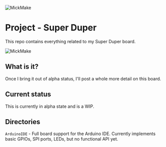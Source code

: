 
![MickMake](https://www.mickmake.com/banner.png)


# Project - Super Duper
This repo contains everything related to my Super Duper board.

![MickMake](https://github.com/MickMake/SuperDuper/raw/master/SuperDuper.jpg)


## What is it?
Once I bring it out of alpha status, I'll post a whole more detail on this board.


## Current status
This is currently in alpha state and is a WIP.


## Directories
`ArduinoIDE` - Full board support for the Arduino IDE. Currently implements basic GPIOs, SPI ports, LEDs, but no functional API yet.


